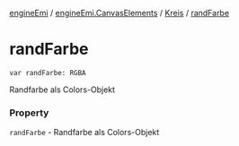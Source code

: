 [engineEmi](../../index.md) / [engineEmi.CanvasElements](../index.md) / [Kreis](index.md) / [randFarbe](./rand-farbe.md)

# randFarbe

`var randFarbe: RGBA`

Randfarbe als Colors-Objekt

### Property

`randFarbe` - Randfarbe als Colors-Objekt